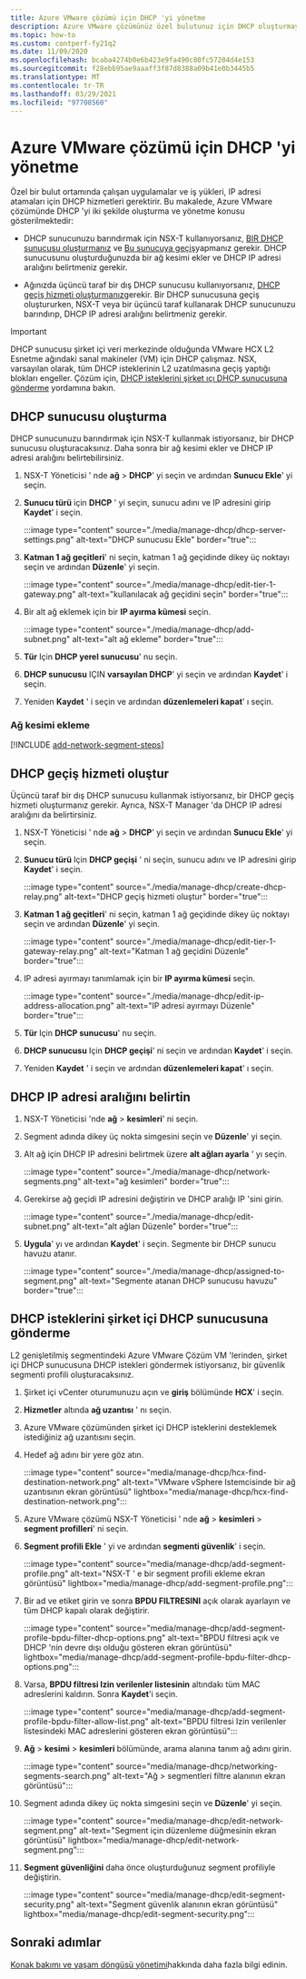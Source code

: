 ```yaml
---
title: Azure VMware çözümü için DHCP 'yi yönetme
description: Azure VMware çözümünüz özel bulutunuz için DHCP oluşturmayı ve yönetmeyi öğrenin.
ms.topic: how-to
ms.custom: contperf-fy21q2
ms.date: 11/09/2020
ms.openlocfilehash: bcaba4274b0e6b423e9fa490c80fc57204d4e153
ms.sourcegitcommit: f28ebb95ae9aaaff3f87d8388a09b41e0b3445b5
ms.translationtype: MT
ms.contentlocale: tr-TR
ms.lasthandoff: 03/29/2021
ms.locfileid: "97708560"
---
```

# <a name="manage-dhcp-for-azure-vmware-solution"></a>Azure VMware çözümü için DHCP 'yi yönetme

Özel bir bulut ortamında çalışan uygulamalar ve iş yükleri, IP adresi atamaları için DHCP hizmetleri gerektirir.  Bu makalede, Azure VMware çözümünde DHCP 'yi iki şekilde oluşturma ve yönetme konusu gösterilmektedir:

- DHCP sunucunuzu barındırmak için NSX-T kullanıyorsanız, [BIR DHCP sunucusu oluşturmanız](#create-a-dhcp-server) ve [Bu sunucuya geçiş](#create-dhcp-relay-service)yapmanız gerekir. DHCP sunucusunu oluşturduğunuzda bir ağ kesimi ekler ve DHCP IP adresi aralığını belirtmeniz gerekir.   

- Ağınızda üçüncü taraf bir dış DHCP sunucusu kullanıyorsanız, [DHCP geçiş hizmeti oluşturmanız](#create-dhcp-relay-service)gerekir. Bir DHCP sunucusuna geçiş oluştururken, NSX-T veya bir üçüncü taraf kullanarak DHCP sunucunuzu barındırıp, DHCP IP adresi aralığını belirtmeniz gerekir.

>[!IMPORTANT]
>DHCP sunucusu şirket içi veri merkezinde olduğunda VMware HCX L2 Esnetme ağındaki sanal makineler (VM) için DHCP çalışmaz.  NSX, varsayılan olarak, tüm DHCP isteklerinin L2 uzatılmasına geçiş yaptığı blokları engeller. Çözüm için, [DHCP isteklerini şirket ıçı DHCP sunucusuna gönderme](#send-dhcp-requests-to-the-on-premises-dhcp-server) yordamına bakın.


## <a name="create-a-dhcp-server"></a>DHCP sunucusu oluşturma

DHCP sunucunuzu barındırmak için NSX-T kullanmak istiyorsanız, bir DHCP sunucusu oluşturacaksınız. Daha sonra bir ağ kesimi ekler ve DHCP IP adresi aralığını belirtebilirsiniz.

1. NSX-T Yöneticisi ' nde **ağ**  >  **DHCP**' yi seçin ve ardından **Sunucu Ekle**' yi seçin.

1. **Sunucu türü** için **DHCP** ' yi seçin, sunucu adını ve IP adresini girip **Kaydet**' i seçin.

   :::image type="content" source="./media/manage-dhcp/dhcp-server-settings.png" alt-text="DHCP sunucusu Ekle" border="true":::

1. **Katman 1 ağ geçitleri**' ni seçin, katman 1 ağ geçidinde dikey üç noktayı seçin ve ardından **Düzenle**' yi seçin.

   :::image type="content" source="./media/manage-dhcp/edit-tier-1-gateway.png" alt-text="kullanılacak ağ geçidini seçin" border="true":::

1. Bir alt ağ eklemek için bir **IP ayırma kümesi** seçin.

   :::image type="content" source="./media/manage-dhcp/add-subnet.png" alt-text="alt ağ ekleme" border="true":::

1. **Tür** Için **DHCP yerel sunucusu**' nu seçin. 
   
1. **DHCP sunucusu** IÇIN **varsayılan DHCP**' yi seçin ve ardından **Kaydet**' i seçin.

1. Yeniden **Kaydet** ' i seçin ve ardından **düzenlemeleri kapat**' ı seçin.

### <a name="add-a-network-segment"></a>Ağ kesimi ekleme

[!INCLUDE [add-network-segment-steps](includes/add-network-segment-steps.md)]


## <a name="create-dhcp-relay-service"></a>DHCP geçiş hizmeti oluştur

Üçüncü taraf bir dış DHCP sunucusu kullanmak istiyorsanız, bir DHCP geçiş hizmeti oluşturmanız gerekir. Ayrıca, NSX-T Manager 'da DHCP IP adresi aralığını da belirtirsiniz. 

1. NSX-T Yöneticisi ' nde **ağ**  >  **DHCP**' yi seçin ve ardından **Sunucu Ekle**' yi seçin.

1. **Sunucu türü** Için **DHCP geçişi** ' ni seçin, sunucu adını ve IP adresini girip **Kaydet**' i seçin.

   :::image type="content" source="./media/manage-dhcp/create-dhcp-relay.png" alt-text="DHCP geçiş hizmeti oluştur" border="true":::

1. **Katman 1 ağ geçitleri**' ni seçin, katman 1 ağ geçidinde dikey üç noktayı seçin ve ardından **Düzenle**' yi seçin.

   :::image type="content" source="./media/manage-dhcp/edit-tier-1-gateway-relay.png" alt-text="Katman 1 ağ geçidini Düzenle" border="true":::

1. IP adresi ayırmayı tanımlamak için bir **IP ayırma kümesi** seçin.

   :::image type="content" source="./media/manage-dhcp/edit-ip-address-allocation.png" alt-text="IP adresi ayırmayı Düzenle" border="true":::

1. **Tür** Için **DHCP sunucusu**' nu seçin. 
   
1. **DHCP sunucusu** Için **DHCP geçişi**' ni seçin ve ardından **Kaydet**' i seçin.

1. Yeniden **Kaydet** ' i seçin ve ardından **düzenlemeleri kapat**' ı seçin.


## <a name="specify-the-dhcp-ip-address-range"></a>DHCP IP adresi aralığını belirtin

1. NSX-T Yöneticisi 'nde **ağ**  >  **kesimleri**' ni seçin. 
   
1. Segment adında dikey üç nokta simgesini seçin ve **Düzenle**' yi seçin.
   
1. Alt ağ için DHCP IP adresini belirtmek üzere **alt ağları ayarla** ' yı seçin. 
   
   :::image type="content" source="./media/manage-dhcp/network-segments.png" alt-text="ağ kesimleri" border="true":::
      
1. Gerekirse ağ geçidi IP adresini değiştirin ve DHCP aralığı IP 'sini girin. 
      
   :::image type="content" source="./media/manage-dhcp/edit-subnet.png" alt-text="alt ağları Düzenle" border="true":::
      
1. **Uygula**' yı ve ardından **Kaydet**' i seçin. Segmente bir DHCP sunucu havuzu atanır.
      
   :::image type="content" source="./media/manage-dhcp/assigned-to-segment.png" alt-text="Segmente atanan DHCP sunucusu havuzu" border="true":::


## <a name="send-dhcp-requests-to-the-on-premises-dhcp-server"></a>DHCP isteklerini şirket içi DHCP sunucusuna gönderme

L2 genişletilmiş segmentindeki Azure VMware Çözüm VM 'lerinden, şirket içi DHCP sunucusuna DHCP istekleri göndermek istiyorsanız, bir güvenlik segmenti profili oluşturacaksınız. 

1. Şirket içi vCenter oturumunuzu açın ve **giriş** bölümünde **HCX**' i seçin.

1. **Hizmetler** altında **ağ uzantısı** ' nı seçin.

1. Azure VMware çözümünden şirket içi DHCP isteklerini desteklemek istediğiniz ağ uzantısını seçin. 

1. Hedef ağ adını bir yere göz atın.  

   :::image type="content" source="media/manage-dhcp/hcx-find-destination-network.png" alt-text="VMware vSphere Istemcisinde bir ağ uzantısının ekran görüntüsü" lightbox="media/manage-dhcp/hcx-find-destination-network.png":::

1. Azure VMware çözümü NSX-T Yöneticisi ' nde **ağ**  >  **kesimleri**  >  **segment profilleri**' ni seçin. 

1. **Segment profili Ekle** ' yi ve ardından **segmenti güvenlik**' i seçin.

   :::image type="content" source="media/manage-dhcp/add-segment-profile.png" alt-text="NSX-T ' e bir segment profili ekleme ekran görüntüsü" lightbox="media/manage-dhcp/add-segment-profile.png":::

1. Bir ad ve etiket girin ve sonra **BPDU FILTRESINI** açık olarak ayarlayın ve tüm DHCP kapalı olarak değiştirir.

   :::image type="content" source="media/manage-dhcp/add-segment-profile-bpdu-filter-dhcp-options.png" alt-text="BPDU filtresi açık ve DHCP 'nin devre dışı olduğu gösteren ekran görüntüsü" lightbox="media/manage-dhcp/add-segment-profile-bpdu-filter-dhcp-options.png":::

1. Varsa, **BPDU filtresi Izin verilenler listesinin** altındakı tüm MAC adreslerini kaldırın.  Sonra **Kaydet**'i seçin.

   :::image type="content" source="media/manage-dhcp/add-segment-profile-bpdu-filter-allow-list.png" alt-text="BPDU filtresi Izin verilenler listesindeki MAC adreslerini gösteren ekran görüntüsü":::

1. **Ağ**  >  **kesimi**  >  **kesimleri** bölümünde, arama alanına tanım ağ adını girin.

   :::image type="content" source="media/manage-dhcp/networking-segments-search.png" alt-text="Ağ > segmentleri filtre alanının ekran görüntüsü":::

1. Segment adında dikey üç nokta simgesini seçin ve **Düzenle**' yi seçin.

   :::image type="content" source="media/manage-dhcp/edit-network-segment.png" alt-text="Segment için düzenleme düğmesinin ekran görüntüsü" lightbox="media/manage-dhcp/edit-network-segment.png":::

1. **Segment güvenliğini** daha önce oluşturduğunuz segment profiliyle değiştirin.

   :::image type="content" source="media/manage-dhcp/edit-segment-security.png" alt-text="Segment güvenlik alanının ekran görüntüsü" lightbox="media/manage-dhcp/edit-segment-security.png":::

## <a name="next-steps"></a>Sonraki adımlar

[Konak bakımı ve yaşam döngüsü yönetimi](concepts-private-clouds-clusters.md#host-maintenance-and-lifecycle-management)hakkında daha fazla bilgi edinin.